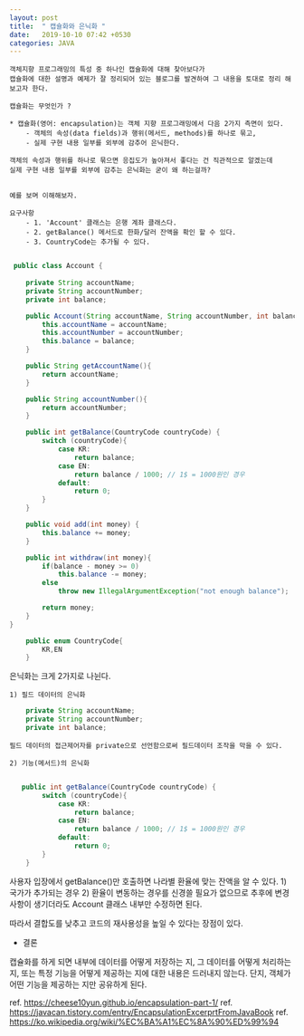 ```yaml
---
layout: post
title:  " 캡슐화와 은닉화 "
date:   2019-10-10 07:42 +0530
categories: JAVA
---
```


    객체지향 프로그래밍의 특성 중 하나인 캡슐화에 대해 찾아보다가
    캡슐화에 대한 설명과 예제가 잘 정리되어 있는 블로그를 발견하여 그 내용을 토대로 정리 해보고자 한다.

    캡슐화는 무엇인가 ?

    * 캡슐화(영어: encapsulation)는 객체 지향 프로그래밍에서 다음 2가지 측면이 있다.
        - 객체의 속성(data fields)과 행위(메서드, methods)를 하나로 묶고,
        - 실제 구현 내용 일부를 외부에 감추어 은닉한다.

    객체의 속성과 행위를 하나로 묶으면 응집도가 높아져서 좋다는 건 직관적으로 알겠는데
    실제 구현 내용 일부를 외부에 감추는 은닉화는 굳이 왜 하는걸까?


    예를 보며 이해해보자.

    요구사항
        - 1. 'Account' 클래스는 은행 계좌 클래스다.
        - 2. getBalance() 메서드로 한화/달러 잔액을 확인 할 수 있다.
        - 3. CountryCode는 추가될 수 있다.

``` java

 public class Account {
    
    private String accountName;
    private String accountNumber;
    private int balance;

    public Account(String accountName, String accountNumber, int balance){
        this.accountName = accountName;
        this.accountNumber = accountNumber;
        this.balance = balance;
    }

    public String getAccountName(){
        return accountName;
    }

    public String accountNumber(){
        return accountNumber;
    }

    public int getBalance(CountryCode countryCode) {
        switch (countryCode){
            case KR:
                return balance;
            case EN:
                return balance / 1000; // 1$ = 1000원인 경우
            default:
                return 0;
        }
    }

    public void add(int money) {
        this.balance += money;
    }

    public int withdraw(int money){
        if(balance - money >= 0)
            this.balance -= money;
        else
            throw new IllegalArgumentException("not enough balance");

        return money;
    }
}

    public enum CountryCode{
        KR,EN
    }

```

은닉화는 크게 2가지로 나뉜다.

    1) 필드 데이터의 은닉화

```java
    private String accountName;
    private String accountNumber;
    private int balance;
```
    필드 데이터의 접근제어자를 private으로 선언함으로써 필드데이터 조작을 막을 수 있다.

    2) 기능(메서드)의 은닉화

```java

   public int getBalance(CountryCode countryCode) {
        switch (countryCode){
            case KR:
                return balance;
            case EN:
                return balance / 1000; // 1$ = 1000원인 경우
            default:
                return 0;
        }
    }

```

사용자 입장에서 getBalance()만 호출하면 나라별 환율에 맞는 잔액을 알 수 있다.
    1) 국가가 추가되는 경우
    2) 환율이 변동하는 경우를 신경쓸 필요가 없으므로
추후에 변경사항이 생기더라도 Account 클래스 내부만 수정하면 된다.

따라서 결합도를 낮추고 코드의 재사용성을 높일 수 있다는 장점이 있다.

 * 결론 

캡슐화를 하게 되면 내부에 데이터를 어떻게 저장하는 지, 그 데이터를 어떻게 처리하는 지, 또는 특정 기능을 어떻게 제공하는 지에 대한 내용은 드러내지 않는다. 단지, 객체가 어떤 기능을 제공하는 지만 공유하게 된다.


ref. https://cheese10yun.github.io/encapsulation-part-1/
ref. https://javacan.tistory.com/entry/EncapsulationExcerprtFromJavaBook
ref. https://ko.wikipedia.org/wiki/%EC%BA%A1%EC%8A%90%ED%99%94

